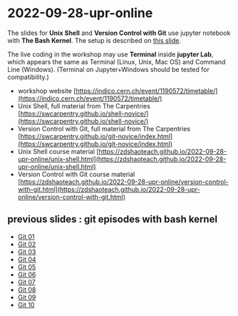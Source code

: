 # 2022-09-28-upr-online

The slides for **Unix Shell** and **Version Control with Git** use jupyter notebook with **The Bash Kernel**. The setup is described on [this slide](https://zdshaoteach.github.io/2022-09-28-upr-online/unix-shell#/1/1).

The live coding in the workshop may use **Terminal** inside **jupyter Lab**, which appears the same as Terminal (Linux, Unix, Mac OS) and Command Line (Windows). (Terminal on Jupyter+Windows should be tested for compatibility.)


- workshop website [https://indico.cern.ch/event/1190572/timetable/](https://indico.cern.ch/event/1190572/timetable/)
- Unix Shell, full material from The Carpentries [https://swcarpentry.github.io/shell-novice/](https://swcarpentry.github.io/shell-novice/)
- Version Control with Git, full material from The Carpentries [https://swcarpentry.github.io/git-novice/index.html](https://swcarpentry.github.io/git-novice/index.html)
- Unix Shell course material [https://zdshaoteach.github.io/2022-09-28-upr-online/unix-shell.html](https://zdshaoteach.github.io/2022-09-28-upr-online/unix-shell.html)
- Version Control with Git course material [https://zdshaoteach.github.io/2022-09-28-upr-online/version-control-with-git.html](https://zdshaoteach.github.io/2022-09-28-upr-online/version-control-with-git.html)


## previous slides : git episodes with bash kernel

- [Git 01](https://zdshaoteach.github.io/2022-05-16-tudelft-online/git-bash-notebook/git-01.slides.html)
- [Git 02](https://zdshaoteach.github.io/2022-05-16-tudelft-online/git-bash-notebook/git-02.slides.html) 
- [Git 03](https://zdshaoteach.github.io/2022-05-16-tudelft-online/git-bash-notebook/git-03.slides.html)
- [Git 04](https://zdshaoteach.github.io/2022-05-16-tudelft-online/git-bash-notebook/git-04.slides.html) 
- [Git 05](https://zdshaoteach.github.io/2022-05-16-tudelft-online/git-bash-notebook/git-05.slides.html)
- [Git 06](https://zdshaoteach.github.io/2022-05-16-tudelft-online/git-bash-notebook/git-06.slides.html) 
- [Git 07](https://zdshaoteach.github.io/2022-05-16-tudelft-online/git-bash-notebook/git-07.slides.html)
- [Git 08](https://zdshaoteach.github.io/2022-05-16-tudelft-online/git-bash-notebook/git-08.slides.html)
- [Git 09](https://zdshaoteach.github.io/2022-05-16-tudelft-online/git-bash-notebook/git-09.slides.html)
- [Git 10](https://zdshaoteach.github.io/2022-05-16-tudelft-online/git-bash-notebook/git-10.slides.html)
